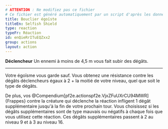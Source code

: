 ```yaml
---
# ATTENTION : Ne modifiez pas ce fichier
# Ce fichier est généré automatiquement par un script d'après les données du module Foundry VTT officiel et de sa traduction
title: Bouclier égoïste
titleEn: Selfish Shield
type: reaction
typeFr: Réaction
id: enQieRrITuEQZxx2
group: actions
layout: action
---
```

**Déclencheur** Un ennemi à moins de 4,5 m vous fait subir des dégâts.

----

Votre égoïsme vous garde sauf. Vous obtenez une résistance contre les dégâts déclencheurs égaux à 2 + la moitié de votre niveau, quel que soit le type de dégâts.

De plus, vos @Compendium[pf2e.actionspf2e.VjxZFuUXrCU94MWR]{Frappes} contre la créature qui déclenche la réaction infligent <a class="inline-roll roll" title="1" data-mode="roll" data-flavor="" data-formula="1"> 1</a> dégât supplémentaire jusqu'à la fin de votre prochain tour. Vous choisissez si les dégâts supplémentaires sont de type mauvais ou négatifs  à chaque fois que vous utilisez cette réaction. Ces dégâts supplémentaires passent à <a class="inline-roll roll" title="2" data-mode="roll" data-flavor="" data-formula="2">2</a> au niveau 9 et à <a class="inline-roll roll" title="3" data-mode="roll" data-flavor="" data-formula="3">3</a> au niveau 16.


